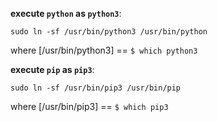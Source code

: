**execute `python` as `python3`**:

    sudo ln -sf /usr/bin/python3 /usr/bin/python

where [/usr/bin/python3] == `$ which python3`

**execute `pip` as `pip3`**:

    sudo ln -sf /usr/bin/pip3 /usr/bin/pip

where [/usr/bin/pip3] == `$ which pip3`
